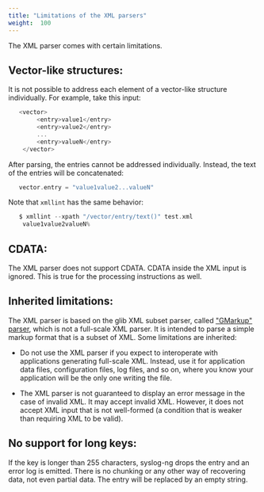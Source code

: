 ```yaml
---
title: "Limitations of the XML parsers"
weight:  100
---
```

<!-- DISCLAIMER: This file is based on the syslog-ng Open Source Edition documentation https://github.com/balabit/syslog-ng-ose-guides/commit/2f4a52ee61d1ea9ad27cb4f3168b95408fddfdf2 and is used under the terms of The syslog-ng Open Source Edition Documentation License. The file has been modified by Axoflow. -->

The XML parser comes with certain limitations.


## Vector-like structures:

It is not possible to address each element of a vector-like structure individually. For example, take this input:

```c
   <vector>
        <entry>value1</entry>
        <entry>value2</entry>
        ...
        <entry>valueN</entry>
    </vector>

```

After parsing, the entries cannot be addressed individually. Instead, the text of the entries will be concatenated:

```c
   vector.entry = "value1value2...valueN"

```

Note that `xmllint` has the same behavior:

```c
   $ xmllint --xpath "/vector/entry/text()" test.xml
    value1value2valueN%

```



## CDATA:

The XML parser does not support CDATA. CDATA inside the XML input is ignored. This is true for the processing instructions as well.



## Inherited limitations:

The XML parser is based on the glib XML subset parser, called ["GMarkup" parser](https://developer.gnome.org/glib/stable/glib-Simple-XML-Subset-Parser.html), which is not a full-scale XML parser. It is intended to parse a simple markup format that is a subset of XML. Some limitations are inherited:

  - Do not use the XML parser if you expect to interoperate with applications generating full-scale XML. Instead, use it for application data files, configuration files, log files, and so on, where you know your application will be the only one writing the file.

  - The XML parser is not guaranteed to display an error message in the case of invalid XML. It may accept invalid XML. However, it does not accept XML input that is not well-formed (a condition that is weaker than requiring XML to be valid).



## No support for long keys:

If the key is longer than 255 characters, syslog-ng drops the entry and an error log is emitted. There is no chunking or any other way of recovering data, not even partial data. The entry will be replaced by an empty string.

